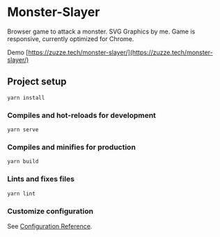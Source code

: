 # Monster-Slayer

Browser game to attack a monster. SVG Graphics by me. Game is responsive, currently optimized for Chrome.

Demo [https://zuzze.tech/monster-slayer/](https://zuzze.tech/monster-slayer/)

## Project setup

```
yarn install
```

### Compiles and hot-reloads for development

```
yarn serve
```

### Compiles and minifies for production

```
yarn build
```

### Lints and fixes files

```
yarn lint
```

### Customize configuration

See [Configuration Reference](https://cli.vuejs.org/config/).
